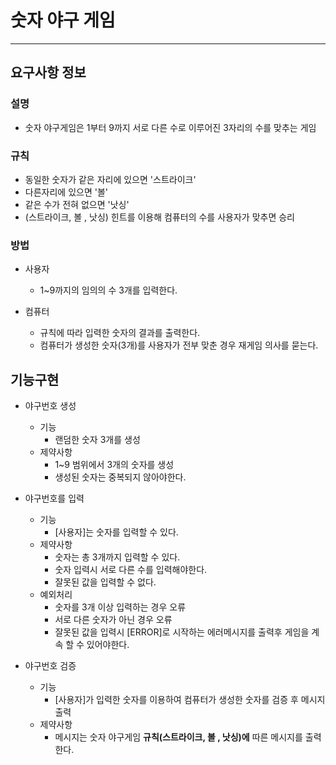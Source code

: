 # 숫자 야구 게임 

------------

## 요구사항 정보
### 설명 
* 숫자 야구게임은 1부터 9까지 서로 다른 수로 이루어진 3자리의 수를 맞추는 게임

### 규칙
* 동일한 숫자가 같은 자리에 있으면 '스트라이크'
* 다른자리에 있으면 '볼' 
* 같은 수가 전혀 없으면 '낫싱' 
* (스트라이크, 볼 , 낫싱) 힌트를 이용해 컴퓨터의 수를 사용자가 맞추면 승리 
  
### 방법
    
* 사용자 
  * 1~9까지의 임의의 수 3개를 입력한다.

* 컴퓨터
  * 규칙에 따라 입력한 숫자의 결과를 출력한다.
  * 컴퓨터가 생성한 숫자(3개)를 사용자가 전부 맞춘 경우 재게임 의사를 묻는다. 


## 기능구현

* 야구번호 생성
  * 기능 
    * 랜덤한 숫자 3개를 생성
  * 제약사항 
    * 1~9 범위에서 3개의 숫자를 생성  
    * 생성된 숫자는 중복되지 않아야한다.


* 야구번호를 입력
  * 기능 
    * [사용자]는 숫자를 입력할 수 있다.
  * 제약사항 
    * 숫자는 총 3개까지 입력할 수 있다.
    * 숫자 입력시 서로 다른 수를 입력해야한다.
    * 잘못된 값을 입력할 수 없다.
  * 예외처리 
    * 숫자를 3개 이상 입력하는 경우 오류 
    * 서로 다른 숫자가 아닌 경우 오류 
    * 잘못된 값을 입력시 [ERROR]로 시작하는 에러메시지를 출력후 게임을 계속 할 수 있어야한다.


* 야구번호 검증
  * 기능 
    * [사용자]가 입력한 숫자를 이용하여 컴퓨터가 생성한 숫자를 검증 후 메시지 출력 
  * 제약사항 
    * 메시지는 숫자 야구게임 **규칙(스트라이크, 볼 , 낫싱)에** 따른 메시지를 출력한다. 
    
  